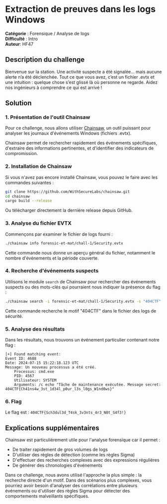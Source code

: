 # Extraction de preuves dans les logs Windows

**Catégorie** : Forensique / Analyse de logs  
**Difficulté** : Intro  
**Auteur**: HF47

## Description du challenge

Bienvenue sur la station. Une activité suspecte a été signalée… mais aucune alerte n’a été déclenchée. Tout ce que vous avez, c’est un fichier .evtx et une intuition : quelque chose s’est glissé là où personne ne regarde. Aidez nos ingénieurs à comprendre ce qui est arrivé !
## Solution

### 1. Présentation de l'outil Chainsaw

Pour ce challenge, nous allons utiliser [Chainsaw](https://github.com/WithSecureLabs/chainsaw), un outil puissant pour analyser les journaux d'événements Windows (fichiers .evtx).

Chainsaw permet de rechercher rapidement des événements spécifiques, d'extraire des informations pertinentes, et d'identifier des indicateurs de compromission.

### 2. Installation de Chainsaw

Si vous n'avez pas encore installé Chainsaw, vous pouvez le faire avec les commandes suivantes :

```bash
git clone https://github.com/WithSecureLabs/chainsaw.git
cd chainsaw
cargo build --release
```

Ou télécharger directement la dernière release depuis GitHub.

### 3. Analyse du fichier EVTX

Commençons par examiner le fichier de logs fourni :

```bash
./chainsaw info forensic-et-mat/chall-1/Security.evtx
```

Cette commande nous donne un aperçu général du fichier, notamment le nombre d'événements et la période couverte.

### 4. Recherche d'événements suspects

Utilisons le module `search` de Chainsaw pour rechercher des événements suspects ou des mots-clés qui pourraient nous indiquer la présence du flag :

```bash
./chainsaw search -i forensic-et-mat/chall-1/Security.evtx -s "404CTF"
```

Cette commande recherche le motif "404CTF" dans le fichier des logs de sécurité.

### 5. Analyse des résultats

Dans les résultats, nous trouvons un événement particulier contenant notre flag :

```
[+] Found matching event:
Event ID: 4688
Date: 2024-07-15 15:22:18.123 UTC
Message: Un nouveau processus a été créé.
    Processus: cmd.exe
    PID: 4567
    Utilisateur: SYSTEM
    Arguments: /c echo "Tâche de maintenance exécutée. Message secret: 404CTF{Ch41ns4w_3st_1d34l_p0ur_l3s_l0gs_W1nd0ws}"
```

### 6. Flag

Le flag est : `404CTF{Sch3dul3d_T4sk_3v3nts_4r3_N0t_S4f3!}`

## Explications supplémentaires

Chainsaw est particulièrement utile pour l'analyse forensique car il permet :
- De traiter rapidement de gros volumes de logs
- D'utiliser des règles de détection (comme les règles Sigma)
- D'effectuer des recherches complexes avec des expressions régulières
- De générer des chronologies d'événements

Dans ce challenge, nous avons utilisé l'approche la plus simple : la recherche directe d'un motif. Dans des scénarios plus complexes, vous pourriez avoir besoin d'analyser des corrélations entre plusieurs événements ou d'utiliser des règles Sigma pour détecter des comportements malveillants spécifiques.

